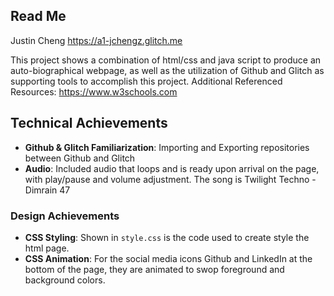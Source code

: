 Read Me
---

Justin Cheng
https://a1-jchengz.glitch.me

This project shows a combination of html/css and java script to produce an auto-biographical webpage, as well as the utilization of Github and Glitch as supporting tools to accomplish this project.
Additional Referenced Resources: https://www.w3schools.com
## Technical Achievements
- **Github & Glitch Familiarization**: Importing and Exporting repositories between Github and Glitch 
- **Audio**: Included audio that loops and is ready upon arrival on the page, with play/pause and volume adjustment. The song is Twilight Techno - Dimrain 47

### Design Achievements
- **CSS Styling**: Shown in `style.css` is the code used to create style the html page.
- **CSS Animation**: For the social media icons Github and LinkedIn at the bottom of the page, they are animated to swop foreground and background colors.

